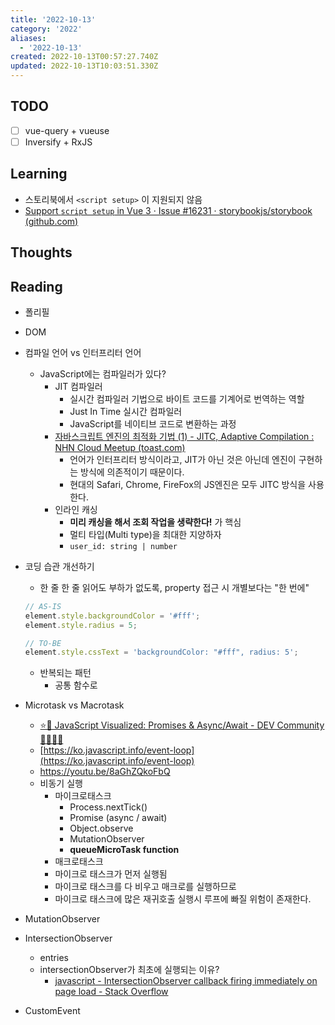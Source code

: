 ```yaml
---
title: '2022-10-13'
category: '2022'
aliases:
  - '2022-10-13'
created: 2022-10-13T00:57:27.740Z
updated: 2022-10-13T10:03:51.330Z
---
```


## TODO

- [ ] vue-query + vueuse
- [ ] Inversify + RxJS

## Learning

- 스토리북에서 `<script setup>` 이 지원되지 않음
- [Support `script setup` in Vue 3 · Issue #16231 · storybookjs/storybook (github.com)](https://github.com/storybookjs/storybook/issues/16231)

## Thoughts

## Reading

- 폴리필
- DOM
- 컴파일 언어 vs 인터프리터 언어
  - JavaScript에는 컴파일러가 있다?
    - JIT 컴파일러
      - 실시간 컴파일러 기법으로 바이트 코드를 기계어로 번역하는 역할
      - Just In Time 실시간 컴파일러
      - JavaScript를 네이티브 코드로 변환하는 과정
    - [자바스크립트 엔진의 최적화 기법 (1) - JITC, Adaptive Compilation : NHN Cloud Meetup (toast.com)](https://meetup.toast.com/posts/77)
      - 언어가 인터프리터 방식이라고, JIT가 아닌 것은 아닌데 엔진이 구현하는 방식에 의존적이기 때문이다.
      - 현대의 Safari, Chrome, FireFox의 JS엔진은 모두 JITC 방식을 사용한다.
    - 인라인 캐싱
      - **미리 캐싱을 해서 조회 작업을 생략한다!** 가 핵심
      - 멀티 타입(Multi type)을 최대한 지양하자
      - `user_id: string | number`
- 코딩 습관 개선하기

  - 한 줄 한 줄 읽어도 부하가 없도록, property 접근 시 개별보다는 "한 번에"

  ```js
  // AS-IS
  element.style.backgroundColor = '#fff';
  element.style.radius = 5;

  // TO-BE
  element.style.cssText = 'backgroundColor: "#fff", radius: 5';
  ```

  - 반복되는 패턴
    - 공통 함수로

- Microtask vs Macrotask
  - [⭐️🎀 JavaScript Visualized: Promises & Async/Await - DEV Community 👩‍💻👨‍💻](https://dev.to/lydiahallie/javascript-visualized-promises-async-await-5gke)
  - [https://ko.javascript.info/event-loop](https://ko.javascript.info/event-loop)
  - https://youtu.be/8aGhZQkoFbQ
  - 비동기 실행
    - 마이크로태스크
      - Process.nextTick()
      - Promise (async / await)
      - Object.observe
      - MutationObserver
      - **queueMicroTask function**
    - 매크로태스크
    - 마이크로 태스크가 먼저 실행됨
    - 마이크로 태스크를 다 비우고 매크로를 실행하므로
    - 마이크로 태스크에 많은 재귀호출 실행시 루프에 빠질 위험이 존재한다.
- MutationObserver
- IntersectionObserver
  - entries
  - intersectionObserver가 최초에 실행되는 이유?
    - [javascript - IntersectionObserver callback firing immediately on page load - Stack Overflow](https://stackoverflow.com/questions/53214116/intersectionobserver-callback-firing-immediately-on-page-load)
- CustomEvent
